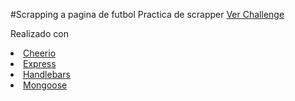 #Scrapping a pagina de futbol
Practica de scrapper <a target="_blank" href="https://challengescrapper-production.up.railway.app/">Ver Challenge</a>

Realizado con 
    <li><a target="_blank" href="https://cheerio.js.org/">Cheerio</a></li>
    <li><a target="_blank" href="https://expressjs.com/es/">Express</a></li>
    <li><a target="_blank" href="https://handlebarsjs.com/">Handlebars</a></li>
    <li><a target="_blank" href="https://mongoosejs.com/">Mongoose</a></li> 
  

  
